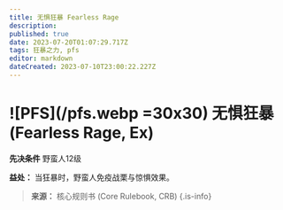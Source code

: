 ```yaml
---
title: 无惧狂暴 Fearless Rage
description: 
published: true
date: 2023-07-20T01:07:29.717Z
tags: 狂暴之力, pfs
editor: markdown
dateCreated: 2023-07-10T23:00:22.227Z
---
```


# ![PFS](/pfs.webp =30x30) 无惧狂暴 (Fearless Rage, Ex)

**先决条件** 野蛮人12级

**益处：** 当狂暴时，野蛮人免疫战栗与惊惧效果。

> **来源：** 核心规则书 (Core Rulebook, CRB)
{.is-info}

